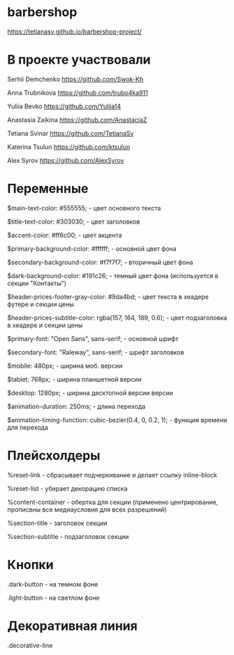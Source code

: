 # barbershop

https://tetianasv.github.io/barbershop-project/

# В проекте участвовали

Serhii Demchenko https://github.com/Swok-Kh

Anna Trubnikova https://github.com/trubo4ka911

Yuliia Bevko https://github.com/Yuliia14

Anastasia Zaikina https://github.com/AnastaciaZ

Tetiana Svinar https://github.com/TetianaSv

Katerina Tsulun https://github.com/ktsulun

Alex Syrov https://github.com/AlexSyrov

# Переменные

\$main-text-color: #555555; - цвет основного текста

\$title-text-color: #303030; - цвет заголовков

\$accent-color: #ff6c00; - цвет акцента

\$primary-background-color: #ffffff; - основной цвет фона

\$secondary-background-color: #f7f7f7; - вторичный цвет фона

\$dark-background-color: #191c26; - темный цвет фона (используется в секции "Контакты")

\$header-prices-footer-gray-color: #9da4bd; - цвет текста в хеадере футере и секции цены

\$header-prices-subtitle-color: rgba(157, 164, 189, 0.6); - цвет подзаголовка в хеадере и секции цены

\$primary-font: "Open Sans", sans-serif; - основной шрифт

\$secondary-font: "Raleway", sans-serif; - шрифт заголовков

\$mobile: 480px; - ширина моб. версии

\$tablet: 768px; - ширина планшетной версии

\$desktop: 1280px; - ширина десктопной версии версии

\$animation-duration: 250ms; - длина перехода

\$animation-timing-function: cubic-bezier(0.4, 0, 0.2, 1); - функция времени для перехода

# Плейсхолдеры

%reset-link - сбрасывает подчеркивание и делает ссылку inline-block

%reset-list - убирает декорацию списка

%content-container - обертка для секции (применено центрирование, прописвны все медиаусловия для всех разрешений)

%section-title - заголовок секции

%section-subtitle - подзаголовок секции

# Кнопки

.dark-button - на темном фоне

.light-button - на светлом фоне

# Декоративная линия

.decorative-line
